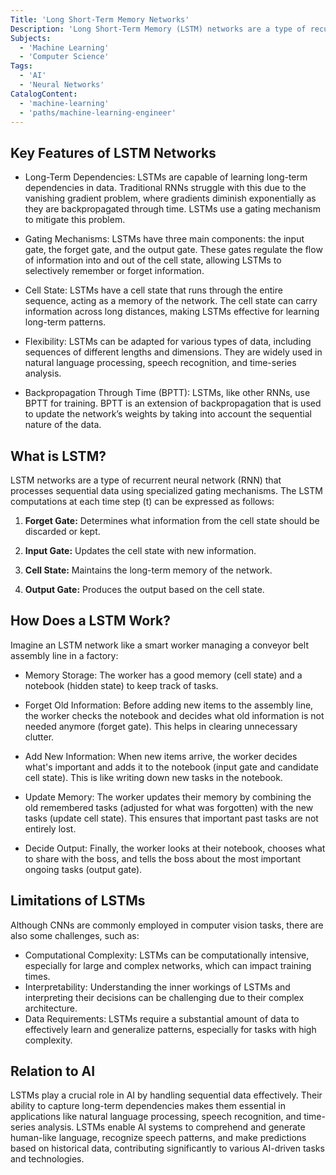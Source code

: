 ```yaml
---
Title: 'Long Short-Term Memory Networks'
Description: 'Long Short-Term Memory (LSTM) networks are a type of recurrent neural network (RNN) architecture designed to capture long-term dependencies in sequential and time-series data.'
Subjects:
  - 'Machine Learning'
  - 'Computer Science'
Tags:
  - 'AI'
  - 'Neural Networks'
CatalogContent:
  - 'machine-learning'
  - 'paths/machine-learning-engineer'
---
```


## Key Features of LSTM Networks
- Long-Term Dependencies: LSTMs are capable of learning long-term dependencies in data. Traditional RNNs struggle with this due to the vanishing gradient problem, where gradients diminish exponentially as they are backpropagated through time. LSTMs use a gating mechanism to mitigate this problem.

- Gating Mechanisms: LSTMs have three main components: the input gate, the forget gate, and the output gate. These gates regulate the flow of information into and out of the cell state, allowing LSTMs to selectively remember or forget information.

- Cell State: LSTMs have a cell state that runs through the entire sequence, acting as a memory of the network. The cell state can carry information across long distances, making LSTMs effective for learning long-term patterns.

- Flexibility: LSTMs can be adapted for various types of data, including sequences of different lengths and dimensions. They are widely used in natural language processing, speech recognition, and time-series analysis.

- Backpropagation Through Time (BPTT): LSTMs, like other RNNs, use BPTT for training. BPTT is an extension of backpropagation that is used to update the network’s weights by taking into account the sequential nature of the data.

## What is LSTM?

LSTM networks are a type of recurrent neural network (RNN) that processes sequential data using specialized gating mechanisms. The LSTM computations at each time step \(t\) can be expressed as follows:

1. **Forget Gate:**
   Determines what information from the cell state should be discarded or kept.

2. **Input Gate:**
   Updates the cell state with new information.

3. **Cell State:**
   Maintains the long-term memory of the network.

4. **Output Gate:**
   Produces the output based on the cell state.


## How Does a LSTM Work?

Imagine an LSTM network like a smart worker managing a conveyor belt assembly line in a factory:

- Memory Storage: The worker has a good memory (cell state) and a notebook (hidden state) to keep track of tasks.

- Forget Old Information: Before adding new items to the assembly line, the worker checks the notebook and decides what old information is not needed anymore (forget gate). This helps in clearing unnecessary clutter.

- Add New Information: When new items arrive, the worker decides what's important and adds it to the notebook (input gate and candidate cell state). This is like writing down new tasks in the notebook.

- Update Memory: The worker updates their memory by combining the old remembered tasks (adjusted for what was forgotten) with the new tasks (update cell state). This ensures that important past tasks are not entirely lost.

- Decide Output: Finally, the worker looks at their notebook, chooses what to share with the boss, and tells the boss about the most important ongoing tasks (output gate).


## Limitations of LSTMs

Although CNNs are commonly employed in computer vision tasks, there are also some challenges, such as:

- Computational Complexity: LSTMs can be computationally intensive, especially for large and complex networks, which can impact training times.
- Interpretability: Understanding the inner workings of LSTMs and interpreting their decisions can be challenging due to their complex architecture.
- Data Requirements: LSTMs require a substantial amount of data to effectively learn and generalize patterns, especially for tasks with high complexity.

## Relation to AI

LSTMs play a crucial role in AI by handling sequential data effectively. Their ability to capture long-term dependencies makes them essential in applications
like natural language processing, speech recognition, and time-series analysis. LSTMs enable AI systems to comprehend and generate human-like language, 
recognize speech patterns, and make predictions based on historical data, contributing significantly to various AI-driven tasks and technologies.
